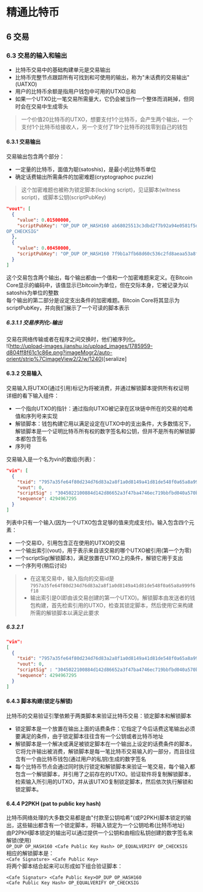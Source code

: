 # 精通比特币

## 6 交易
### 6.3 交易的输入和输出  
- 比特币交易中的基础构建单元是交易输出  
- 比特币完整节点跟踪所有可找到和可使用的输出，称为"未话费的交易输出"(UATXO)  
- 用户的比特币余额是指用户钱包中可用的UTXO总和  
- 如果一个UTXO比一笔交易所需量大，它仍会被当作一个整体而消耗掉，但同时会在交易中生成零头  
> 一个价值20比特币的UTXO，想要支付1个比特币，会产生两个输出，一个支付1个比特币给接收人，另一个支付了19个比特币的找零到自己的钱包  

#### 6.3.1 交易输出
交易输出包含两个部分：  
- 一定量的比特币，面值为聪(satoshis)，是最小的比特币单位  
- 确定话费输出所需条件的加密难题(cryptographoc puzzle)  
> 这个加密难题也被称为锁定脚本(locking script)，见证脚本(witness script)，或脚本公钥(scriptPubKey)  

```json
"vout": [
  {
    "value": 0.01500000,
    "scriptPubKey": "OP_DUP OP_HASH160 ab68025513c3dbd2f7b92a94e0581f5d50f654e7 OP_EQUALVERIFY
OP_CHECKSIG"
  },
  {
    "value": 0.08450000,
    "scriptPubKey": "OP_DUP OP_HASH160 7f9b1a7fb68d60c536c2fd8aeaa53a8f3cc025a8 OP_EQUALVERIFY OP_CHECKSIG",
  }
]
```
这个交易包含两个输出，每个输出都由一个值和一个加密难题来定义。在Bitcoin Core显示的编码中，该值显示已bitcoin为单位，但在交际本身，它被记录为以satoshis为单位的整数  
每个输出的第二部分是设定支出条件的加密难题。Bitcoin Core将其显示为scriptPubKey，并向我们展示了一个可读的脚本表示  

##### 6.3.1.1 交易序列化-输出  
交易在网络传输或者在程序之间交换时，他们被序列化。  
!(http://upload-images.jianshu.io/upload_images/1785959-d804ff8f61c1c86e.png?imageMogr2/auto-orient/strip%7CimageView2/2/w/1240)[seralize]  

#### 6.3.2 交易输入
交易输入将UTXO(通过引用)标记为将被消费，并通过解锁脚本提供所有权证明  
详细的看下输入组件：  
- 一个指向UTXO的指针：通过指向UTXO被记录在区块链中所在的交易的哈希值和序列号来实现  
- 解锁脚本：钱包构建它用以满足设定在UTXO中的支出条件，大多数情况下，解锁脚本是一个证明比特币所有权的数字签名和公钥，但并不是所有的解锁脚本都包含签名    
- 序列号  

交易输入是一个名为vin的数组(列表)：  
```json
"vin": [
  {
    "txid": "7957a35fe64f80d234d76d83a2a8f1a0d8149a41d81de548f0a65a8a999f6f18",
    "vout": 0,
    "scriptSig" : "3045022100884d142d86652a3f47ba4746ec719bbfbd040a570b1deccbb6498c75c4ae24cb02204b9f039ff08df09cbe9f6addac960298cad530a863ea8f53982c09db8f6e3813[ALL] 0484ecc0d46f1918b30928fa0e4ed99f16a0fb4fde0735e7ade8416ab9fe423cc5412336376789d172787ec3457eee41c04f4938de5cc17b4a10fa336a8d752adf",
    "sequence": 4294967295
  }
]
```
列表中只有一个输入(因为一个UTXO包含足够的值来完成支付)。输入包含四个元素：    
- 一个交易ID，引用包含正在使用的UTXO的交易  
- 一个输出索引(vout)，用于表示来自该交易的哪个UTXO被引用(第一个为零)    
- 一个scriptSig(解锁脚本)，满足放置在UTXO上的条件，解锁它用于支出  
- 一个序列号(稍后讨论)  

> - 在这笔交易中，输入指向的交易id是`7957a35fe64f80d234d76d83a2a8f1a0d8149a41d81de548f0a65a8a999f6f18`  
> - 输出索引是0(即由该交易创建的第一个UTXO)。解锁脚本由发送者的钱包构建，首先检索引用的UTXO，检查其锁定脚本，然后使用它来构建所需的解锁脚本以满足此要求  

##### 6.3.2.1
```json
"vin":
[
  {
    "txid": "7957a35fe64f80d234d76d83a2a8f1a0d8149a41d81de548f0a65a8a999f6f18",
    "vout": 0,
    "scriptSig" : "3045022100884d142d86652a3f47ba4746ec719bbfbd040a570b1deccbb6498c75c4ae24cb02204b9f039ff08df09cbe9f6addac960298cad530a863ea8f53982c09db8f6e3813[ALL] 0484ecc0d46f1918b30928fa0e4ed99f16a0fb4fde0735e7ade8416ab9fe423cc5412336376789d172787ec3457eee41c04f4938de5cc17b4a10fa336a8d752adf",
    "sequence": 4294967295
  }
]
```

#### 6.4.3 脚本构建(锁定与解锁) 
比特币的交易验证引擎依赖于两类脚本来验证比特币交易：锁定脚本和解锁脚本  
- 锁定脚本是一个放置在输出上面的话费条件：它指定了今后话费这笔输出必须要满足的条件，由于锁定脚本往往含有一个公钥或者比特币地址  
- 解锁脚本是一个解决或满足被锁定脚本在一个输出上设定的话费条件的脚本，它将允许输出被消费，解锁脚本是每一笔比特币交易输入的一部分，而且往往含有一个由比特币钱包(通过用户的私钥)生成的数字签名  
- 每个比特币节点会通过同时执行锁定和解锁脚本来验证一笔交易，每个输入都包含一个解锁脚本，并引用了之前存在的UTXO。验证软件将复制解锁脚本，检索输入所引用的UTXO，并从该UTXO复制锁定脚本，然后依次执行解锁和锁定脚本。  

#### 6.4.4 P2PKH (pat to public key hash)
比特币网络处理的大多数交易都是由"付款至公钥哈希"(或P2PKH)脚本锁定的输出，这些输出都含有一个锁定脚本，将输入锁定为一个公钥哈希(比特币地址)  
由P2PKH脚本锁定的输出可以通过提供一个公钥和由相应私钥创建的数字签名来解锁(使用)  
`OP_DUP OP_HASH160 <Cafe Public Key Hash> OP_EQUALVERIFY OP_CHECKSIG`  
相应的解锁脚本是：  
`<Cafe Signature> <Cafe Public Key>`  
将两个脚本结合起来可以形成如下组合验证脚本：  
```
<Cafe Signatur> <Cafe Public Key>OP_DUP OP_HASH160
<Cafe Public Key Hash> OP_EQUALVERIFY OP_CHECKSIG
```

